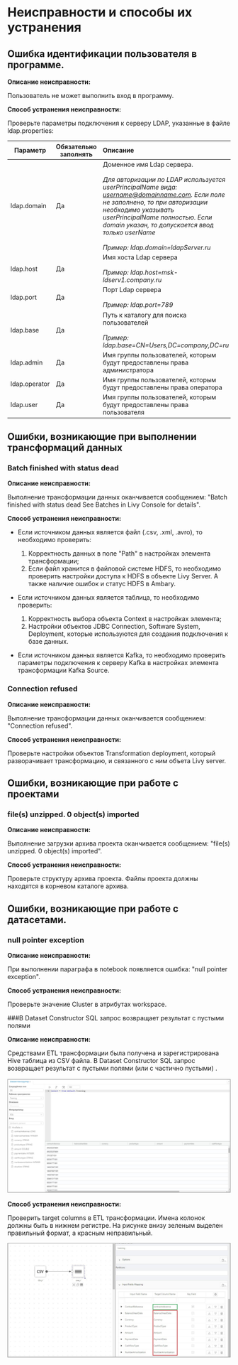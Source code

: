 # Неисправности и способы их устранения

## Ошибка идентификации пользователя в программе.

**Описание неисправности:**

Пользователь не может выполнить вход в программу.

**Способ устранения неисправности:**

Проверьте параметры подключения к серверу LDAP, указанные в файле ldap.properties:

| Параметр      | Обязательно заполнять | Описание                                                     |
| ------------- | --------------------- | :----------------------------------------------------------- |
| ldap.domain   | Да                    | Доменное имя Ldap сервера.<br><br>*Для авторизации по LDAP используется userPrincipalName вида:<br>username@domainname.com. Если поле не заполнено, то при авторизации необходимо указывать userPrincipalName полностью. Если domain указан, то допускается ввод только userName*<br><br>*Пример: ldap.domain=ldapServer.ru* |
| ldap.host     | Да                    | Имя хоста Ldap сервера<br><br>*Пример: ldap.host=msk-ldserv1.company.ru* |
| ldap.port     | Да                    | Порт Ldap сервера<br><br>*Пример: ldap.port=789*             |
| ldap.base     | Да                    | Путь к каталогу для поиска пользователей<br><br>*Пример: ldap.base=CN=Users,DC=company,DC=ru* |
| ldap.admin    | Да                    | Имя группы пользователей, которым будут предоставлены права администратора |
| ldap.operator | Да                    | Имя группы пользователей, которым будут предоставлены права оператора |
| ldap.user     | Да                    | Имя группы пользователей, которым будут предоставлены права пользователя |

## Ошибки, возникающие при выполнении трансформаций данных

### Batch finished with status dead

**Описание неисправности:**

Выполнение трансформации данных оканчивается сообщением: "Batch finished with status dead See Batches in Livy Console for details".

**Способ устранения неисправности:**

- Если источником данных является файл (.csv, .xml, .avro), то необходимо проверить:
  1.  Корректность данных в поле "Path" в настройках элемента трансформации;
  2.  Если файл хранится в файловой системе HDFS, то необходимо проверить настройки доступа к HDFS в объекте Livy Server. А также наличие ошибок и статус HDFS в Ambary.
- Если источником данных является таблица, то необходимо проверить:
  1. Корректность выбора объекта Context в настройках элемента;
  2. Настройки объектов JDBC Connection, Software System, Deployment, которые используются для создания подключения к базе данных.  

- Если источником данных является Kafka, то необходимо проверить параметры подключения к серверу Kafka в настройках элемента трансформации Kafka Source.

### Connection refused

**Описание неисправности:**

Выполнение трансформации данных оканчивается сообщением: "Connection refused".

**Способ устранения неисправности:**

Проверьте настройки объектов Transformation deployment, который разворачивает трансформацию, и связанного с ним объета Livy server.

## Ошибки, возникающие при работе с проектами

### file(s) unzipped. 0 object(s) imported

**Описание неисправности:**

Выполнение загрузки архива проекта оканчивается сообщением: "file(s) unzipped. 0 object(s) imported".

**Способ устранения неисправности:**

Проверьте структуру архива проекта. Файлы проекта должны находятся в корневом каталоге архива.

## Ошибки, возникающие при работе с датасетами.

### null pointer exception

**Описание неисправности:**

При выполнении параграфа в notebook появляется ошибка: "null pointer exception".

**Способ устранения неисправности:**

Проверьте значение Cluster в атрибутах workspace.

###В Dataset Constructor SQL запрос возвращает результат с пустыми полями

**Описание неисправности:**

Средствами ETL трансформации была получена и зарегистрирована Hive таблица из CSV
файла. В Dataset Constructor SQL запрос возвращает результат с пустыми полями (или с частично пустыми) .

![Pic1](PicMist/Pic1.jpg)

**Способ устранения неисправности:**

Проверить target columns в ETL трансформации. Имена колонок должны быть в нижнем регистре. На рисунке внизу зеленым выделен правильный формат, а красным неправильный.

![Pic2](PicMist/Pic2.jpg)

